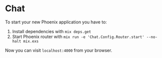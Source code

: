 # Chat

To start your new Phoenix application you have to:

1. Install dependencies with `mix deps.get`
2. Start Phoenix router with `mix run -e 'Chat.Config.Router.start' --no-halt mix.exs`

Now you can visit `localhost:4000` from your browser.
